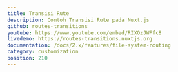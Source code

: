 ```yaml
---
title: Transisi Rute
description: Contoh Transisi Rute pada Nuxt.js
github: routes-transitions
youtube: https://www.youtube.com/embed/RIXOzJWFfc8
livedemo: https://routes-transitions.nuxtjs.org
documentation: /docs/2.x/features/file-system-routing
category: customization
position: 210
---
```

